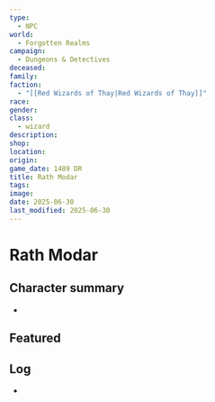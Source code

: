 ```yaml
---
type:
  - NPC
world:
  - Forgotten Realms
campaign:
  - Dungeons & Detectives
deceased: 
family: 
faction:
  - "[[Red Wizards of Thay|Red Wizards of Thay]]"
race: 
gender: 
class:
  - wizard
description: 
shop: 
location: 
origin: 
game_date: 1489 DR
title: Rath Modar
tags: 
image: 
date: 2025-06-30
last_modified: 2025-06-30
---
```

# Rath Modar

## Character summary
* 

## Featured


## Log
* 